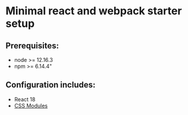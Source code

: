 # Minimal react and webpack starter setup

## Prerequisites:
- node >= 12.16.3
- npm >= 6.14.4"

## Configuration includes:
 - React 18
 - [CSS Modules](https://github.com/css-modules/css-modules)